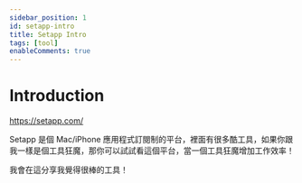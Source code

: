 ```yaml
---
sidebar_position: 1
id: setapp-intro
title: Setapp Intro
tags: [tool]
enableComments: true
---
```


# Introduction

https://setapp.com/

Setapp 是個 Mac/iPhone 應用程式訂閱制的平台，裡面有很多酷工具，如果你跟我一樣是個工具狂魔，那你可以試試看這個平台，當一個工具狂魔增加工作效率！

我會在這分享我覺得很棒的工具！